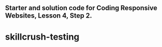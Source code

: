 ## Starter and solution code for Coding Responsive Websites, Lesson 4, Step 2.
# skillcrush-testing
